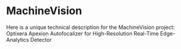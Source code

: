 # MachineVision
Here is a unique technical description for the MachineVision project: Optixera Apexion Autofocalizer for High-Resolution Real-Time Edge-Analytics Detector
